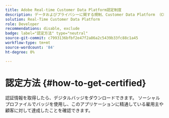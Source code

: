 ```yaml
---
title: Adobe Real-time Customer Data Platform認定制度
description: データおよびプライバシーに関する規制、Customer Data Platform （CDP）およびAdobe Experience Platformに関する知識に準拠した統合プロファイルのオーディエンスのセグメント化、宛先の書き出し、リアルタイムでのアクティベーションに関する技術的知識があります。
solution: Real-Time Customer Data Platform
role: Developer
recommendations: disable, exclude
badge: label="認定方法" type="neutral"
source-git-commit: c7993136bfbf2e47f2a86a2c5439b33fc88c1a45
workflow-type: tm+mt
source-wordcount: '84'
ht-degree: 0%

---
```


# 認定方法 {#how-to-get-certified}

認証情報を取得したら、デジタルバッジをダウンロードできます。 ソーシャルプロファイルでバッジを使用し、このアプリケーションに精通している雇用主や顧客に対して達成したことを確認できます。
